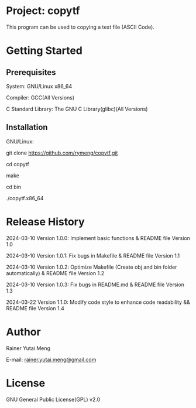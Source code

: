 # Project: copytf

This program can be used to copying a text file (ASCII Code).

# Getting Started

## Prerequisites

System: GNU/Linux x86\_64

Compiler: GCC(All Versions)

C Standard Library: The GNU C Library(glibc)(All Versions)

## Installation

GNU/Linux:

git clone https://github.com/rymeng/copytf.git

cd copytf

make

cd bin

./copytf.x86\_64

# Release History

2024-03-10 Version 1.0.0: Implement basic functions & README file Version 1.0

2024-03-10 Version 1.0.1: Fix bugs in Makefile & README file Version 1.1

2024-03-10 Version 1.0.2: Optimize Makefile (Create obj and bin folder automatically) & README file Version 1.2

2024-03-10 Version 1.0.3: Fix bugs in README.md & README file Version 1.3

2024-03-22 Version 1.1.0: Modify code style to enhance code readability && README file Version 1.4

# Author

Rainer Yutai Meng

E-mail: rainer.yutai.meng@gmail.com

# License

GNU General Public License(GPL) v2.0
